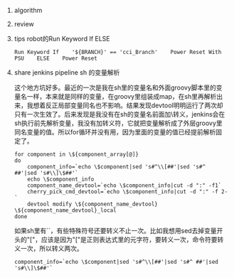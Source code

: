 1. algorithm

2. review

3. tips robot的Run Keyword If    ELSE

   ```rob
   Run Keyword If    '${BRANCH}' == 'cci_Branch'    Power Reset With PSU    ELSE    Power Reset
   ```

4. share jenkins pipeline sh 的变量解析

   这个地方坑好多。最近的一次是我在sh里的变量名和外面groovy脚本里的变量名一样，本来就是同样的变量，在groovy里组装成map，在sh里再解析出来，我想着反正局部变量同名也不影响。结果发现devtool明明运行了两次却只有一次生效了。后来发现是我没有在sh的变量名前面加\转义，jenkins会在sh执行前先解析变量，我没有加转义符，它就把变量解析成了外层groovy里同名变量的值。所以for循环并没有用，因为里面的变量的值已经提前解析固定了。

   ```shell
   for component in \${component_array[@]}
   do
       component_info=`echo \$component|sed 's#^\\[##'|sed 's#^ ##'|sed 's#\\]\$##'`
       echo \$component_info
       component_name_devtool=`echo \$component_info|cut -d ":" -f1`
       cherry_pick_cmd_devtool=`echo \$component_info|cut -d ":" -f 2-`
       devtool modify \${component_name_devtool} \${component_name_devtool}_local
   done
   ```

   如果sh里有``，有些特殊符号还要转义不止一次。比如我想用sed去掉变量开头的"["，应该是因为"["是正则表达式里的元字符，要转义一次，命令符要转义一次，所以转义两次。

   ```shell
   component_info=`echo \$component|sed 's#^\\[##'|sed 's#^ ##'|sed 's#\\]\$##'`
   ```


